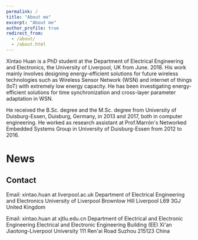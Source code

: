 ```yaml
---
permalink: /
title: "About me"
excerpt: "About me"
author_profile: true
redirect_from: 
  - /about/
  - /about.html
---
```


Xintao Huan is a PhD student at the Department of Electrical Engineering and Electronics, the University of Liverpool, UK from June. 2018. His work mainly involves designing energy-efficient solutions for future wireless technologies such as Wireless Sensor Network (WSN) and internet of things (IoT) with extremely low energy capacity. He has been investigating energy-efficient solutions for time synchronization and cross-layer parameter adaptation in WSN.

He received the B.Sc. degree and the M.Sc. degree from University of 
Duisburg-Essen, Duisburg, Germany, in 2013 and 2017, both in computer engineering. He worked as research assistant at Prof.Marrón's Networked Embedded Systems Group in University of 
Duisburg-Essen from 2012 to 2016.

News
======


Contact
------
Email: xintao.huan at liverpool.ac.uk
Department of Electrical Engineering and Electronics
University of Liverpool
Brownlow Hill
Liverpool L69 3GJ
United Kingdom

Email: xintao.huan at xjtlu.edu.cn
Department of Electrical and Electronic Engineering
Electrical and Electronic Engineering Building (EE)
Xi'an Jiaotong-Liverpool University
111 Ren'ai Road
Suzhou 215123
China

